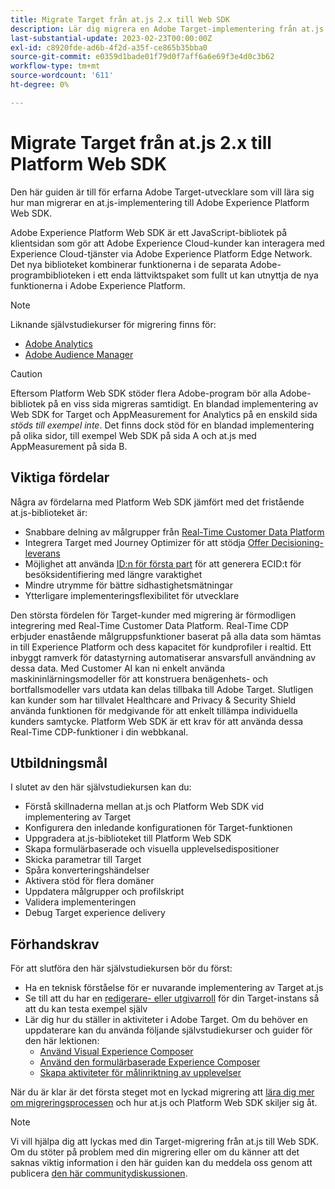 ```yaml
---
title: Migrate Target från at.js 2.x till Web SDK
description: Lär dig migrera en Adobe Target-implementering från at.js 2.x till Adobe Experience Platform Web SDK. Exempel på ämnen är att läsa in JavaScript-biblioteket, skicka parametrar, renderingsaktiviteter och andra viktiga bildtexter.
last-substantial-update: 2023-02-23T00:00:00Z
exl-id: c8920fde-ad6b-4f2d-a35f-ce865b35bba0
source-git-commit: e0359d1bade01f79d0f7aff6a6e69f3e4d0c3b62
workflow-type: tm+mt
source-wordcount: '611'
ht-degree: 0%

---
```


# Migrate Target från at.js 2.x till Platform Web SDK

Den här guiden är till för erfarna Adobe Target-utvecklare som vill lära sig hur man migrerar en at.js-implementering till Adobe Experience Platform Web SDK.

Adobe Experience Platform Web SDK är ett JavaScript-bibliotek på klientsidan som gör att Adobe Experience Cloud-kunder kan interagera med Experience Cloud-tjänster via Adobe Experience Platform Edge Network. Det nya biblioteket kombinerar funktionerna i de separata Adobe-programbiblioteken i ett enda lättviktspaket som fullt ut kan utnyttja de nya funktionerna i Adobe Experience Platform.


>[!NOTE]
>
>Liknande självstudiekurser för migrering finns för:
>
> * [Adobe Analytics](../tutorial-migrate-analytics-websdk/migration-to-websdk-overview.md)
> * [Adobe Audience Manager](https://experienceleague.adobe.com/sv/docs/audience-manager/user-guide/migrate-to-web-sdk/appmeasurement-to-web-sdk)

>[!CAUTION]
>
> Eftersom Platform Web SDK stöder flera Adobe-program bör alla Adobe-bibliotek på en viss sida migreras samtidigt. En blandad implementering av Web SDK for Target och AppMeasurement for Analytics på en enskild sida _stöds till exempel inte_. Det finns dock stöd för en blandad implementering på olika sidor, till exempel Web SDK på sida A och at.js med AppMeasurement på sida B.



## Viktiga fördelar

Några av fördelarna med Platform Web SDK jämfört med det fristående at.js-biblioteket är:

* Snabbare delning av målgrupper från [Real-Time Customer Data Platform](https://experienceleague.adobe.com/en/docs/platform-learn/tutorials/destinations/target/next-hit-personalization)
* Integrera Target med Journey Optimizer för att stödja [Offer Decisioning-leverans](https://experienceleague.adobe.com/en/docs/target/using/integrate/ajo/offer-decision)
* Möjlighet att använda [ID:n för första part](https://experienceleague.adobe.com/en/docs/platform-learn/data-collection/edge-network/generate-first-party-device-ids) för att generera ECID:t för besöksidentifiering med längre varaktighet
* Mindre utrymme för bättre sidhastighetsmätningar
* Ytterligare implementeringsflexibilitet för utvecklare

Den största fördelen för Target-kunder med migrering är förmodligen integrering med Real-Time Customer Data Platform. Real-Time CDP erbjuder enastående målgruppsfunktioner baserat på alla data som hämtas in till Experience Platform och dess kapacitet för kundprofiler i realtid. Ett inbyggt ramverk för datastyrning automatiserar ansvarsfull användning av dessa data. Med Customer AI kan ni enkelt använda maskininlärningsmodeller för att konstruera benägenhets- och bortfallsmodeller vars utdata kan delas tillbaka till Adobe Target. Slutligen kan kunder som har tillvalet Healthcare and Privacy &amp; Security Shield använda funktionen för medgivande för att enkelt tillämpa individuella kunders samtycke. Platform Web SDK är ett krav för att använda dessa Real-Time CDP-funktioner i din webbkanal.

## Utbildningsmål

I slutet av den här självstudiekursen kan du:

* Förstå skillnaderna mellan at.js och Platform Web SDK vid implementering av Target
* Konfigurera den inledande konfigurationen för Target-funktionen
* Uppgradera at.js-biblioteket till Platform Web SDK
* Skapa formulärbaserade och visuella upplevelsedispositioner
* Skicka parametrar till Target
* Spåra konverteringshändelser
* Aktivera stöd för flera domäner
* Uppdatera målgrupper och profilskript
* Validera implementeringen
* Debug Target experience delivery


## Förhandskrav

För att slutföra den här självstudiekursen bör du först:

* Ha en teknisk förståelse för er nuvarande implementering av Target at.js
* Se till att du har en [redigerare- eller utgivarroll](https://experienceleague.adobe.com/docs/target/using/administer/manage-users/enterprise/properties-overview.html#section_8C425E43E5DD4111BBFC734A2B7ABC80) för din Target-instans så att du kan testa exempel själv
* Lär dig hur du ställer in aktiviteter i Adobe Target. Om du behöver en uppdaterare kan du använda följande självstudiekurser och guider för den här lektionen:
   * [Använd Visual Experience Composer](https://experienceleague.adobe.com/docs/target-learn/tutorials/experiences/use-the-visual-experience-composer.html)
   * [Använd den formulärbaserade Experience Composer](https://experienceleague.adobe.com/docs/target-learn/tutorials/experiences/use-the-form-based-experience-composer.html)
   * [Skapa aktiviteter för målinriktning av upplevelser](https://experienceleague.adobe.com/docs/target-learn/tutorials/activities/create-experience-targeting-activities.html)

När du är klar är det första steget mot en lyckad migrering att [lära dig mer om migreringsprocessen](migration-overview.md) och hur at.js och Platform Web SDK skiljer sig åt.

>[!NOTE]
>
>Vi vill hjälpa dig att lyckas med din Target-migrering från at.js till Web SDK. Om du stöter på problem med din migrering eller om du känner att det saknas viktig information i den här guiden kan du meddela oss genom att publicera [den här communitydiskussionen](https://experienceleaguecommunities.adobe.com/t5/adobe-experience-platform-data/tutorial-discussion-migrate-target-from-at-js-to-web-sdk/m-p/575587#M463).
